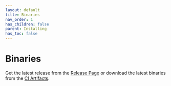 ```yaml
---
layout: default
title: Binaries
nav_order: 1
has_children: false
parent: Installing
has_toc: false
---
```

# Binaries

Get the latest release from the [Release Page](https://GitHub.com/alandefreitas/mdsplit/releases/) or download the latest binaries from the [CI Artifacts](https://github.com/alandefreitas/mdsplit/actions?query=workflow%3A%22Build+mdsplit%22+event%3Apush).





<!-- Generated with mdsplit: https://github.com/alandefreitas/mdsplit -->
